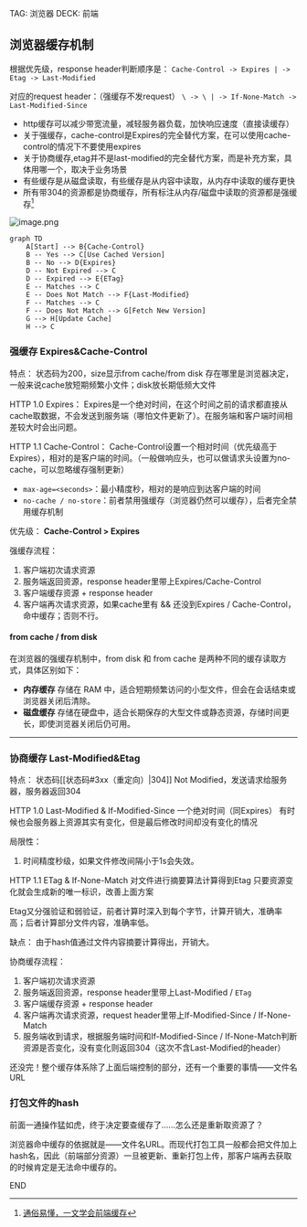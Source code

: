TAG: 浏览器
DECK: 前端
## 浏览器缓存机制

根据优先级，response header判断顺序是：
`Cache-Control -> Expires | -> Etag -> Last-Modified` 

对应的request header：（强缓存不发request）
`\ -> \ | -> If-None-Match -> Last-Modified-Since`

- http缓存可以减少带宽流量，减轻服务器负载，加快响应速度（直接读缓存）
- 关于强缓存，cache-control是Expires的完全替代方案，在可以使用cache-control的情况下不要使用expires
- 关于协商缓存,etag并不是last-modified的完全替代方案，而是补充方案，具体用哪一个，取决于业务场景
- 有些缓存是从磁盘读取，有些缓存是从内容中读取，从内存中读取的缓存更快
- 所有带304的资源都是协商缓存，所有标注从内存/磁盘中读取的资源都是强缓存[^1]

![image.png](https://tazdingo-images.oss-cn-hongkong.aliyuncs.com/tazdingo-images20240810213922.png)



```mermaid
graph TD
    A[Start] --> B{Cache-Control}
    B -- Yes --> C[Use Cached Version]
    B -- No --> D{Expires}
    D -- Not Expired --> C
    D -- Expired --> E{ETag}
    E -- Matches --> C
    E -- Does Not Match --> F{Last-Modified}
    F -- Matches --> C
    F -- Does Not Match --> G[Fetch New Version]
    G --> H[Update Cache]
    H --> C

```



### 强缓存 Expires&Cache-Control
特点：
状态码为200，size显示from cache/from disk
存在哪里是浏览器决定，一般来说cache放短期频繁小文件；disk放长期低频大文件

HTTP 1.0 Expires：
Expires是一个绝对时间，在这个时间之前的请求都直接从cache取数据，不会发送到服务端（哪怕文件更新了）。在服务端和客户端时间相差较大时会出问题。

HTTP 1.1 Cache-Control：
Cache-Control设置一个相对时间（优先级高于Expires），相对的是客户端的时间。（一般做响应头，也可以做请求头设置为no-cache，可以忽略缓存强制更新）
- `max-age=<seconds>`：最小精度秒，相对的是响应到达客户端的时间
- `no-cache / no-store`：前者禁用强缓存（浏览器仍然可以缓存），后者完全禁用缓存机制

优先级：
**Cache-Control > Expires**

强缓存流程：
1. 客户端初次请求资源
2. 服务端返回资源，response header里带上Expires/Cache-Control
3. 客户端缓存资源 + response header
4. 客户端再次请求资源，如果cache里有 && 还没到Expires / Cache-Control，命中缓存；否则不行。

#### from cache / from disk
在浏览器的强缓存机制中，from disk 和 from cache 是两种不同的缓存读取方式，具体区别如下：
- **内存缓存** 存储在 RAM 中，适合短期频繁访问的小型文件，但会在会话结束或浏览器关闭后清除。
- **磁盘缓存** 存储在硬盘中，适合长期保存的大型文件或静态资源，存储时间更长，即使浏览器关闭后仍可用。


---

### 协商缓存 Last-Modified&Etag
特点：
状态码[[状态码#3xx（重定向）|304]] Not Modified，发送请求给服务器，服务器返回304

HTTP 1.0 Last-Modified & If-Modified-Since
一个绝对时间（同Expires）
有时候也会服务器上资源其实有变化，但是最后修改时间却没有变化的情况

局限性：
1. 时间精度秒级，如果文件修改间隔小于1s会失效。

HTTP 1.1 ETag & If-None-Match
对文件进行摘要算法计算得到Etag
只要资源变化就会生成新的唯一标识，改善上面方案

Etag又分强验证和弱验证，前者计算时深入到每个字节，计算开销大，准确率高；后者计算部分文件内容，准确率低。

缺点：
由于hash值通过文件内容摘要计算得出，开销大。

协商缓存流程：
1. 客户端初次请求资源
2. 服务端返回资源，response header里带上Last-Modified / `ETag`
3. 客户端缓存资源 + response header
4. 客户端再次请求资源，request header里带上If-Modified-Since / If-None-Match
5. 服务端收到请求，根据服务端时间和If-Modified-Since / If-None-Match判断资源是否变化，没有变化则返回304（这次不含Last-Modified的header）


还没完！整个缓存体系除了上面后端控制的部分，还有一个重要的事情——文件名URL
### 打包文件的hash
前面一通操作猛如虎，终于决定要查缓存了......怎么还是重新取资源了？

浏览器命中缓存的依据就是——文件名URL。而现代打包工具一般都会把文件加上hash名，因此（前端部分资源）一旦被更新、重新打包上传，那客户端再去获取的时候肯定是无法命中缓存的。



[^1]: [通俗易懂，一文学会前端缓存](https://blog.csdn.net/weixin_42224055/article/details/126605440)

END
<!--ID: 1722926244401-->
